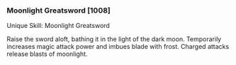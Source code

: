 ### Moonlight Greatsword [1008]

Unique Skill: Moonlight Greatsword

Raise the sword aloft, bathing it in the light of the dark moon. Temporarily increases magic attack power and imbues blade with frost. Charged attacks release blasts of moonlight.